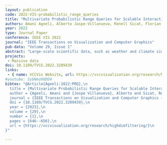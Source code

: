```yaml
---
layout: publication
code: 2022-VIS-probabilistic_range_queries
title: "Multivariate Probabilistic Range Queries for Scalable Interactive 3D Visualization"
authors: Amani Ageeli, Alberto Jaspe-Villanueva, Ronell Sicat, Florian Mannuss, Peter Rautek, and Markus Hadwiger
year: 2022
type: Journal Paper
conference: IEEE VIS 2022
journal: "IEEE Transactions on Visualization and Computer Graphics"
pub-data: "Volume 29, Issue 1"
abstract: "Large-scale scientific data, such as weather and climate simulations, often comprise a large number of attributes for each data sample, like temperature, pressure, humidity, and many more. Interactive visualization and analysis require filtering according to any desired combination of attributes, in particular logical AND operations, which is challenging for large data and many attributes. Many general data structures for this problem are built for and scale with a fixed number of attributes, and scalability of joint queries with arbitrary attribute subsets remains a significant problem. We propose a flexible probabilistic framework for multivariate range queries that decouples all attribute dimensions via projection, allowing any subset of attributes to be queried with full efficiency. Moreover, our approach is output-sensitive, mainly scaling with the cardinality of the query result rather than with the input data size. This is particularly important for joint attribute queries, where the query output is usually much smaller than the whole data set. Additionally, our approach can split query evaluation between user interaction and rendering, achieving much better scalability for interactive visualization than the previous state of the art. Furthermore, even when a multi-resolution strategy is used for visualization, queries are jointly evaluated at the finest data granularity, because our framework does not limit query accuracy to a fixed spatial subdivision."
projects: 
 - Massive data
doi: 10.1109/TVCG.2022.3209439
links:
 - { name: VCCVis Website, url: https://vccvisualization.org/research/highdimfiltering }
#youtube: SybNmo98DD4
bibtex: "@Article{Ageeli:2022:PRQ},\n
  title = {Multivariate Probabilistic Range Queries for Scalable Interactive 3D Visualization},\n
  author = {Ageeli, Amani and {Jaspe Villanueva}, Alberto and Sicat, Ronell and Mannuss, Florian and Rautek, Peter and Hadwiger, Markus},\n
  journal = {IEEE Transactions on Visualization and Computer Graphics (Proceedings IEEE VIS 2022)},\n
  doi = {10.1109/TVCG.2022.3209439},\n
  year = {2023},\n
  volume = {29},\n
  number = {1},\n
  pages = {646--656},\n
  url = {https://vccvisualization.org/research/highdimfiltering/}\n
}"

---
```

